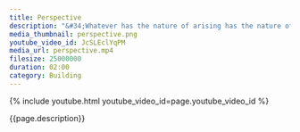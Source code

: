 ```yaml
---
title: Perspective
description: "&#34;Whatever has the nature of arising has the nature of ceasing.&#34; The Buddha"
media_thumbnail: perspective.png
youtube_video_id: JcSLEclYqPM
media_url: perspective.mp4
filesize: 25000000
duration: 02:00
category: Building
---
```


{% include youtube.html youtube_video_id=page.youtube_video_id %}

<div class="buddha_quote">{{page.description}}</div>
